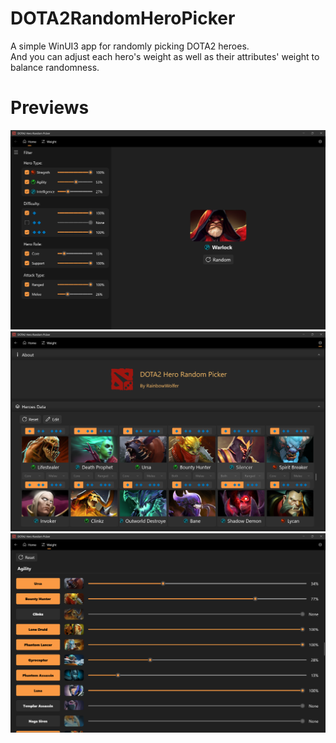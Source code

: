 # DOTA2RandomHeroPicker
A simple WinUI3 app for randomly picking DOTA2 heroes.
<br/>
And you can adjust each hero's weight as well as their attributes' weight to balance randomness.

# Previews
<img src="Screenshots\Screenshot1.png"/>
<img src="Screenshots\Screenshot2.png"/>
<img src="Screenshots\Screenshot3.png"/>

